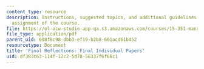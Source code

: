 ```yaml
---
content_type: resource
description: Instructions, suggested topics, and additional guidelines for the final
  assignment of the course.
file: https://ol-ocw-studio-app-qa.s3.amazonaws.com/courses/15-351-managing-innovation-and-entrepreneurship-spring-2008/df383c63114f12c25d7856337f6f68c1_final.pdf
file_type: application/pdf
parent_uid: 608f8c98-dbb3-ef19-b2b8-661acd61b452
resourcetype: Document
title: 'Final Reflections: Final Individual Papers'
uid: df383c63-114f-12c2-5d78-56337f6f68c1
---
```

